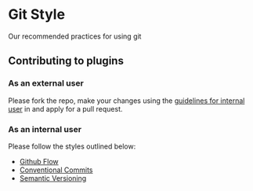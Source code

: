 # Git Style

Our recommended practices for using git

## Contributing to plugins

### As an external user

Please fork the repo, make your changes using the [guidelines for internal user](gitStyle.md#as-an-internal-user) in and apply for a pull request.

### As an internal user

Please follow the styles outlined below:

- [Github Flow](https://guides.github.com/introduction/flow/)
- [Conventional Commits](https://www.conventionalcommits.org/en/v1.0.0/)
- [Semantic Versioning](https://semver.org/)